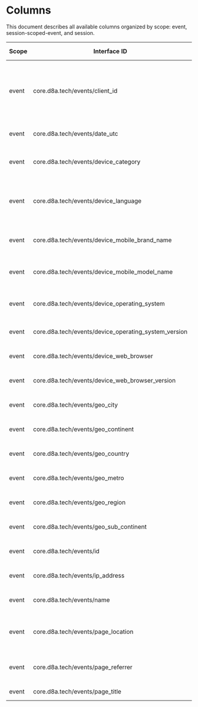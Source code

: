 # Columns

This document describes all available columns organized by scope: event, session-scoped-event, and session.

| Scope | Interface ID | Name | Display Name | Type | Description |
|-------|--------------|------|--------------|------|-------------|
| event | core.d8a.tech/events/client_id | client_id | Client ID | utf8 | The Client ID is a unique, randomly generated identifier assigned to each device-browser pair or app installation. It is stored client-side and sent with every event, enabling the analytics system to calculate the number of unique visitors. It is also used as one of the identifiers that merge events into a session. |
| event | core.d8a.tech/events/date_utc | date_utc | Event Date (UTC) | date32 | The date when the event occurred in the UTC timezone, formatted as YYYY-MM-DD. |
| event | core.d8a.tech/events/device_category | device_category | Device Category | utf8 | The type of device used to access the site, extracted from the User-Agent header or query parameters (e.g., 'smartphone', 'desktop', 'tablet', ...). |
| event | core.d8a.tech/events/device_language | device_language | Device Language | utf8 | The language setting of the user's device, extracted from the User-Agent header or device information, based on ISO 639 standard for languages and ISO 3166 for country codes (e.g., 'en-us', 'en-gb', 'de-de'). |
| event | core.d8a.tech/events/device_mobile_brand_name | device_mobile_brand_name | Device Brand (mobile) | utf8 | The brand name of the mobile device, populated only for mobile devices, extracted from User-Agent header (e.g., 'Apple', 'Samsung', 'Google').  |
| event | core.d8a.tech/events/device_mobile_model_name | device_mobile_model_name | Device Model (mobile) | utf8 | The model name of the mobile device, populated only for mobile devices, extracted from User-Agent header (e.g.,  'iPhone 13', 'Galaxy S21'). |
| event | core.d8a.tech/events/device_operating_system | device_operating_system | Operating System | utf8 | The operating system running on the user's device, extracted from the User-Agent header (e.g., 'iOS', 'Android', 'Windows', 'macOS', 'GNU/Linux'). |
| event | core.d8a.tech/events/device_operating_system_version | device_operating_system_version | Operating System Version | utf8 | The version of the operating system running on the user's device, extracted from the User-Agent header (e.g., '26.0.1', '18.7'). |
| event | core.d8a.tech/events/device_web_browser | device_web_browser | Web Browser | utf8 | The browser used to access the site, extracted from the User-Agent header (e.g., 'Chrome', 'Safari', 'Firefox', 'Mobile Safari'). |
| event | core.d8a.tech/events/device_web_browser_version | device_web_browser_version | Web Browser Version | utf8 | The version of the browser used to access the site, extracted from the User-Agent header (e.g., '141.0.0.0', '26.0.1'). |
| event | core.d8a.tech/events/geo_city | geo_city | City | utf8 | Stub column, always returns null, since your geolocation provider does not implement this column. |
| event | core.d8a.tech/events/geo_continent | geo_continent | Continent | utf8 | Stub column, always returns null, since your geolocation provider does not implement this column. |
| event | core.d8a.tech/events/geo_country | geo_country | Country | utf8 | Stub column, always returns null, since your geolocation provider does not implement this column. |
| event | core.d8a.tech/events/geo_metro | geo_metro | Metro Area | utf8 | Stub column, always returns null, since your geolocation provider does not implement this column. |
| event | core.d8a.tech/events/geo_region | geo_region | Region | utf8 | Stub column, always returns null, since your geolocation provider does not implement this column. |
| event | core.d8a.tech/events/geo_sub_continent | geo_sub_continent | Sub-Continent | utf8 | Stub column, always returns null, since your geolocation provider does not implement this column. |
| event | core.d8a.tech/events/id | id | Event ID | utf8 | A unique event identifier, generated server-side when the hit is received, used to deduplicate events. |
| event | core.d8a.tech/events/ip_address | ip_address | IP Address | utf8 | The IP address from which the tracking request originates, used as the source for geolocation data. |
| event | core.d8a.tech/events/name | name | Event Name | utf8 | The name of the event. This identifies the action the user performed (e.g., 'page_view', 'click', 'purchase', 'sign_up'). |
| event | core.d8a.tech/events/page_location | page_location | Page Location | utf8 | The complete URL of the page where the event occurred, including protocol, domain, path, and query parameters (e.g., 'https://www.example.com/products/shoes?color=red&size=10'). |
| event | core.d8a.tech/events/page_referrer | page_referrer | Page Referrer | utf8 | The URL of the page that referred the user to the current page, set to empty string for direct traffic or when referrer information is not available. |
| event | core.d8a.tech/events/page_title | page_title | Page Title | utf8 | The title of the page where the event occurred, as specified in the HTML <title> tag. |
| event | core.d8a.tech/events/platform | platform | Platform | utf8 | The platform from which the event was sent. Identifies whether the event originated from a website, mobile app, or another source (e.g., 'web', 'ios', or 'android'). |
| event | core.d8a.tech/events/property_id | property_id | Property ID | utf8 | The unique identifier for the property (website or app) that sent this event, used to distinguish between different tracked properties and route data to appropriate destinations. |
| event | core.d8a.tech/events/timestamp_utc | timestamp_utc | Event Timestamp (UTC) | timestamp[s, tz=UTC] | The precise UTC timestamp of when the event occurred, with second-level precision. This represents the time recorded when the hit is received by the server. |
| event | core.d8a.tech/events/tracking_protocol | tracking_protocol | Tracking Protocol | utf8 | The tracking protocol implementation used to send this event. Identifies which protocol parser processed the incoming hit (e.g., 'ga4_gtag', 'ga4_firebase'). |
| event | core.d8a.tech/events/user_id | user_id | User ID | utf8 | An optional, user-provided identifier for authenticated users. It is set by the tracking implementation when a user is logged in (and can be identified) and enables tracking across devices and sessions for the same user. |
| event | ga4.protocols.d8a.tech/event/ecommerce_tax_value | ecommerce_tax_value | Tax Value | float64 | The ecommerce tax value for the transaction. |
| event | ga4.protocols.d8a.tech/event/ga_session_id | ga_session_id | GA Session ID | utf8 | The Google Analytics 4 session identifier. A unique identifier for the current session, used by GA4 to group events into sessions. Extracted from the first-party cookie. Use only to compare numbers with GA4. For real session data calculated on the backend, use the session_id column.  |
| event | ga4.protocols.d8a.tech/event/ga_session_number | ga_session_number | GA Session Number | int64 | The Google Analytics 4 sequential count of sessions for this user. Increments with each new session (e.g., 1 for first session, 2 for second). Extracted from the first-party cookie.  |
| event | ga4.protocols.d8a.tech/event/page_load_hash | page_load_hash | Page Load Hash | timestamp[s, tz=UTC] | Timestamp when the page was loaded. Usually contains a millisecond-precision Unix timestamp. Used to correlate events from the same page load. For ga4_gtag tracking protocol, extracted from the _p parameter. |
| event | ga4.protocols.d8a.tech/event/params | params |  | list<item: struct<name: utf8, value_string: utf8, value_number: float64>, nullable> |  |
| event | ga4.protocols.d8a.tech/event/params_achievement_id | params_achievement_id | Achievement ID | utf8 | The ID of the achievement unlocked (e.g., 'A_12345', 'first_win'). |
| event | ga4.protocols.d8a.tech/event/params_ad_event_id | params_ad_event_id | Ad Event ID | utf8 | A unique identifier for an ad event (e.g., 'ad_click_001', 'impression_xyz'). |
| event | ga4.protocols.d8a.tech/event/params_ad_unit_code | params_ad_unit_code | Ad Unit Code | utf8 | The code or name of the ad unit where an ad is displayed (e.g., 'banner_top', 'sidebar_300x250'). |
| event | ga4.protocols.d8a.tech/event/params_app_version | params_app_version | App Version | utf8 | The version number of the application (e.g., '1.2.3', '2.0.1'). |
| event | ga4.protocols.d8a.tech/event/params_campaign | params_campaign | Campaign | utf8 | The campaign name associated with the traffic source (e.g., 'summer_sale', 'brand_awareness'). |
| event | ga4.protocols.d8a.tech/event/params_campaign_content | params_campaign_content | Campaign Content | utf8 | Used to differentiate ads or links within the same campaign (e.g., 'banner_blue', 'textlink_red'). |
| event | ga4.protocols.d8a.tech/event/params_campaign_id | params_campaign_id | Campaign ID | utf8 | The unique identifier for the campaign (e.g., 'camp_12345', 'Q1_2024_001'). |
| event | ga4.protocols.d8a.tech/event/params_campaign_medium | params_campaign_medium | Campaign Medium | utf8 | The medium of the campaign traffic (e.g., 'cpc', 'email', 'social'). |
| event | ga4.protocols.d8a.tech/event/params_campaign_source | params_campaign_source | Campaign Source | utf8 | The source of the campaign traffic (e.g., 'google', 'newsletter', 'facebook'). |
| event | ga4.protocols.d8a.tech/event/params_campaign_term | params_campaign_term | Campaign Term | utf8 | The paid search keywords for the campaign (e.g., 'running shoes', 'best laptop'). |
| event | ga4.protocols.d8a.tech/event/params_cancellation_reason | params_cancellation_reason | Cancellation Reason | utf8 | The reason a user canceled a subscription or service (e.g., 'too_expensive', 'not_using_enough'). |
| event | ga4.protocols.d8a.tech/event/params_character | params_character | Character | utf8 | The character selected or used by the player (e.g., 'warrior', 'Player 1'). |
| event | ga4.protocols.d8a.tech/event/params_content_description | params_content_description | Content Description | utf8 | A description of the content viewed or interacted with (e.g., 'product review', 'how-to guide'). |
| event | ga4.protocols.d8a.tech/event/params_content_group | params_content_group | Content Group | utf8 | A category grouping for content (e.g., 'blog', 'videos', 'products'). |
| event | ga4.protocols.d8a.tech/event/params_content_id | params_content_id | Content ID | utf8 | The unique identifier for a piece of content (e.g., 'article_001', 'video_xyz'). |
| event | ga4.protocols.d8a.tech/event/params_content_type | params_content_type | Content Type | utf8 | The type of content viewed or interacted with (e.g., 'article', 'video', 'product'). |
| event | ga4.protocols.d8a.tech/event/params_coupon | params_coupon | Coupon | utf8 | The coupon code applied to a transaction (e.g., 'SAVE20', 'FREESHIP'). |
| event | ga4.protocols.d8a.tech/event/params_creative_name | params_creative_name | Creative Name | utf8 | The name of the creative used in advertising (e.g., 'summer_banner_v2', 'product_showcase'). |
| event | ga4.protocols.d8a.tech/event/params_creative_slot | params_creative_slot | Creative Slot | utf8 | The position or slot where the creative was displayed (e.g., 'slot_1', 'homepage_hero'). |
| event | ga4.protocols.d8a.tech/event/params_currency | params_currency | Currency | utf8 | The currency code for monetary values (e.g., 'USD', 'EUR', 'GBP'). |
| event | ga4.protocols.d8a.tech/event/params_deferred_analytics_collection | params_deferred_analytics_collection | Deferred Analytics Collection | bool | Indicates if analytics collection was deferred. |
| event | ga4.protocols.d8a.tech/event/params_disqualified_lead_reason | params_disqualified_lead_reason | Disqualified Lead Reason | utf8 | The reason a lead was disqualified (e.g., 'out_of_territory', 'invalid_contact'). |
| event | ga4.protocols.d8a.tech/event/params_engagement_time_ms | params_engagement_time_ms | Engagement Time (ms) | int64 | The time in milliseconds a user was engaged with the app or page. |
| event | ga4.protocols.d8a.tech/event/params_exposure_time | params_exposure_time | Exposure Time | int64 | The time a promotion or element was visible to the user. |
| event | ga4.protocols.d8a.tech/event/params_fatal | params_fatal | Fatal | bool | Indicates if an error or exception was fatal. |
| event | ga4.protocols.d8a.tech/event/params_file_extension | params_file_extension | File Extension | utf8 | The extension of a downloaded or interacted file (e.g., 'pdf', 'jpg', 'xlsx'). |
| event | ga4.protocols.d8a.tech/event/params_file_name | params_file_name | File Name | utf8 | The name of a downloaded or interacted file (e.g., 'whitepaper.pdf', 'product_catalog.xlsx'). |
| event | ga4.protocols.d8a.tech/event/params_firebase_error | params_firebase_error | Firebase Error | utf8 | The type or code of a Firebase error (e.g., 'auth_failed', 'network_timeout'). |
| event | ga4.protocols.d8a.tech/event/params_firebase_error_value | params_firebase_error_value | Firebase Error Value | utf8 | The specific value or message of a Firebase error (e.g., 'invalid_credentials', 'connection_lost'). |
| event | ga4.protocols.d8a.tech/event/params_firebase_previous_class | params_firebase_previous_class | Firebase Previous Class | utf8 | The class name of the previous screen in the app (e.g., 'MainActivity', 'ProfileActivity'). |
| event | ga4.protocols.d8a.tech/event/params_firebase_previous_id | params_firebase_previous_id | Firebase Previous ID | utf8 | The identifier of the previous screen in the app (e.g., 'screen_home', 'screen_profile'). |
| event | ga4.protocols.d8a.tech/event/params_firebase_previous_screen | params_firebase_previous_screen | Firebase Previous Screen | utf8 | The name of the previous screen viewed in the app (e.g., 'Home', 'Product Detail'). |
| event | ga4.protocols.d8a.tech/event/params_firebase_screen | params_firebase_screen | Firebase Screen | utf8 | The name of the current screen viewed in the app (e.g., 'Home', 'Checkout'). |
| event | ga4.protocols.d8a.tech/event/params_firebase_screen_class | params_firebase_screen_class | Firebase Screen Class | utf8 | The class name of the current screen in the app (e.g., 'MainActivity', 'CheckoutActivity'). |
| event | ga4.protocols.d8a.tech/event/params_firebase_screen_id | params_firebase_screen_id | Firebase Screen ID | utf8 | The identifier of the current screen in the app (e.g., 'screen_home', 'screen_checkout'). |
| event | ga4.protocols.d8a.tech/event/params_form_destination | params_form_destination | Form Destination | utf8 | The destination URL or page after form submission (e.g., '/thank-you', '/confirmation'). |
| event | ga4.protocols.d8a.tech/event/params_form_id | params_form_id | Form ID | utf8 | The unique identifier of the form (e.g., 'contact_form_01', 'newsletter_signup'). |
| event | ga4.protocols.d8a.tech/event/params_form_name | params_form_name | Form Name | utf8 | The name of the form (e.g., 'Contact Us', 'Newsletter Subscription'). |
| event | ga4.protocols.d8a.tech/event/params_form_submit_text | params_form_submit_text | Form Submit Text | utf8 | The text on the form submit button (e.g., 'Submit', 'Send Message', 'Subscribe'). |
| event | ga4.protocols.d8a.tech/event/params_free_trial | params_free_trial | Free Trial | bool | Indicates if a subscription or in app purchase includes a free trial. |
| event | ga4.protocols.d8a.tech/event/params_ga_session_id | params_ga_session_id | GA Session ID | utf8 | The Google Analytics 4 session identifier. A unique identifier for the current session, used to group events into sessions. Extracted from the first-party cookie. Use only to compare numbers with GA4. For real session data calculated on the backend, use the session_id column. |
| event | ga4.protocols.d8a.tech/event/params_ga_session_number | params_ga_session_number | GA Session Number | int64 | The Google Analytics 4 sequential count of sessions for this user. Increments with each new session (e.g., 1 for first session, 2 for second). Extracted from the first-party cookie. |
| event | ga4.protocols.d8a.tech/event/params_group_id | params_group_id | Group ID | utf8 | The identifier for a group or cohort (e.g., 'group_a', 'beta_testers'). |
| event | ga4.protocols.d8a.tech/event/params_ignore_referrer | params_ignore_referrer | Ignore Referrer | bool | Indicates whether to ignore the referrer information. |
| event | ga4.protocols.d8a.tech/event/params_introductory_price | params_introductory_price | Introductory Price | float64 | The introductory or promotional price for a product or subscription. |
| event | ga4.protocols.d8a.tech/event/params_item_list_id | params_item_list_id | Item List ID | utf8 | The identifier for a list of items (e.g., 'related_products', 'search_results'). |
| event | ga4.protocols.d8a.tech/event/params_item_list_name | params_item_list_name | Item List Name | utf8 | The name of a list of items (e.g., 'Related Products', 'Search Results'). |
| event | ga4.protocols.d8a.tech/event/params_item_name | params_item_name | Item Name | utf8 | The name of an item or product (e.g., 'Blue Running Shoes', 'Wireless Headphones'). |
| event | ga4.protocols.d8a.tech/event/params_label | params_label | Label | utf8 | A custom label for categorization or tracking (e.g., 'promo_click', 'special_offer'). |
| event | ga4.protocols.d8a.tech/event/params_language | params_language | Language | utf8 | The language code of the content or interface (e.g., 'en', 'es', 'fr'). |
| event | ga4.protocols.d8a.tech/event/params_lead_source | params_lead_source | Lead Source | utf8 | The source from which a lead originated (e.g., 'website_form', 'trade_show', 'referral'). |
| event | ga4.protocols.d8a.tech/event/params_lead_status | params_lead_status | Lead Status | utf8 | The status of a lead in the sales process (e.g., 'qualified', 'contacted', 'converted'). |
| event | ga4.protocols.d8a.tech/event/params_level | params_level | Level | int64 | The level number in a game or progression system. |
| event | ga4.protocols.d8a.tech/event/params_level_name | params_level_name | Level Name | utf8 | The name of a level in a game or progression system (e.g., 'Tutorial Island', 'Boss Battle 3'). |
| event | ga4.protocols.d8a.tech/event/params_link_classes | params_link_classes | Link Classes | utf8 | The CSS classes of a clicked link (e.g., 'btn btn-primary', 'nav-link'). |
| event | ga4.protocols.d8a.tech/event/params_link_domain | params_link_domain | Link Domain | utf8 | The domain of a clicked link (e.g., 'example.com', 'partner-site.org'). |
| event | ga4.protocols.d8a.tech/event/params_link_id | params_link_id | Link ID | utf8 | The ID attribute of a clicked link (e.g., 'cta_button', 'footer_link_1'). |
| event | ga4.protocols.d8a.tech/event/params_link_text | params_link_text | Link Text | utf8 | The visible text of a clicked link (e.g., 'Learn More', 'Download Now'). |
| event | ga4.protocols.d8a.tech/event/params_link_url | params_link_url | Link URL | utf8 | The full URL of a clicked link (e.g., 'https://example.com/page'). |
| event | ga4.protocols.d8a.tech/event/params_message_device_time | params_message_device_time | Message Device Time | int64 | The device time when a message was sent or received. |
| event | ga4.protocols.d8a.tech/event/params_message_id | params_message_id | Message ID | utf8 | The unique identifier for a message (e.g., 'msg_12345', 'notification_abc'). |
| event | ga4.protocols.d8a.tech/event/params_message_name | params_message_name | Message Name | utf8 | The name or title of a message or notification (e.g., 'Welcome Email', 'Promotion Alert'). |
| event | ga4.protocols.d8a.tech/event/params_message_time | params_message_time | Message Time | int64 | The server time when a message was sent or received. |
| event | ga4.protocols.d8a.tech/event/params_message_type | params_message_type | Message Type | utf8 | The type of message sent or received (e.g., 'notification', 'in-app_message', 'email'). |
| event | ga4.protocols.d8a.tech/event/params_method | params_method | Method | utf8 | The method used for an action like signup, login or share events (e.g., 'Google', 'Facebook', 'Email'). |
| event | ga4.protocols.d8a.tech/event/params_outbound | params_outbound | Outbound | bool | Indicates if a link click is outbound. |
| event | ga4.protocols.d8a.tech/event/params_payment_type | params_payment_type | Payment Type | utf8 | The payment method used for a transaction (e.g., 'credit_card', 'paypal', 'apple_pay'). |
| event | ga4.protocols.d8a.tech/event/params_percent_scrolled | params_percent_scrolled | Percent Scrolled | int64 | The percentage of a page scrolled by the user. |
| event | ga4.protocols.d8a.tech/event/params_previous_app_version | params_previous_app_version | Previous App Version | utf8 | The previous version of the app before an update (e.g., '1.1.0', '2.3.5'). |
| event | ga4.protocols.d8a.tech/event/params_previous_first_open_count | params_previous_first_open_count | Previous First Open Count | int64 | The count of first opens before the current session. |
| event | ga4.protocols.d8a.tech/event/params_previous_gmp_app_id | params_previous_gmp_app_id | Previous GMP App ID | utf8 | The previous Google Mobile Platform app identifier (e.g., 'app_id_123', 'old_app_456'). |
| event | ga4.protocols.d8a.tech/event/params_previous_os_version | params_previous_os_version | Previous OS Version | utf8 | The previous operating system version before an update (e.g., 'iOS 14.0', 'Android 10'). |
| event | ga4.protocols.d8a.tech/event/params_price | params_price | Price | float64 | The price of an item or product. |
| event | ga4.protocols.d8a.tech/event/params_product_id | params_product_id | Product ID | utf8 | The unique identifier for a product (e.g., 'SKU12345', 'prod_abc'). |
| event | ga4.protocols.d8a.tech/event/params_promotion_id | params_promotion_id | Promotion ID | utf8 | The unique identifier for a promotion (e.g., 'promo_001', 'summer_sale_2024'). |
| event | ga4.protocols.d8a.tech/event/params_promotion_name | params_promotion_name | Promotion Name | utf8 | The name of a promotion (e.g., 'Summer Sale', 'BOGO Deal'). |
| event | ga4.protocols.d8a.tech/event/params_quantity | params_quantity | Quantity | float64 | The quantity of items in a transaction or action. |
| event | ga4.protocols.d8a.tech/event/params_renewal_count | params_renewal_count | Renewal Count | int64 | The number of times a subscription has been renewed. |
| event | ga4.protocols.d8a.tech/event/params_reset_analytics_cause | params_reset_analytics_cause | Reset Analytics Cause | utf8 | The reason analytics data was reset (e.g., 'user_request', 'app_reinstall'). |
| event | ga4.protocols.d8a.tech/event/params_reward_type | params_reward_type | Reward Type | utf8 | The type of reward earned (e.g., 'coins', 'badge', 'power_up'). |
| event | ga4.protocols.d8a.tech/event/params_reward_value | params_reward_value | Reward Value | float64 | The value or amount of the reward earned. |
| event | ga4.protocols.d8a.tech/event/params_score | params_score | Score | int64 | The score achieved in a game or activity. |
| event | ga4.protocols.d8a.tech/event/params_screen_resolution | params_screen_resolution | Screen Resolution | utf8 | The screen resolution of the user's device (e.g., '1920x1080', '375x667'). |
| event | ga4.protocols.d8a.tech/event/params_search_term | params_search_term | Search Term | utf8 | The search query entered by the user (e.g., 'running shoes', 'best laptop 2024'). |
| event | ga4.protocols.d8a.tech/event/params_shipping | params_shipping | Shipping | float64 | The shipping cost for a transaction. |
| event | ga4.protocols.d8a.tech/event/params_shipping_tier | params_shipping_tier | Shipping Tier | utf8 | The shipping tier or method selected (e.g., 'standard', 'express', 'overnight'). |
| event | ga4.protocols.d8a.tech/event/params_subscription | params_subscription | Subscription | bool | Indicates if a purchase is a subscription. |
| event | ga4.protocols.d8a.tech/event/params_success | params_success | Success | bool | Indicates if an action was successful. |
| event | ga4.protocols.d8a.tech/event/params_system_app | params_system_app | System App | bool | Indicates if an app is a system app. |
| event | ga4.protocols.d8a.tech/event/params_system_app_update | params_system_app_update | System App Update | bool | Indicates if a system app was updated. |
| event | ga4.protocols.d8a.tech/event/params_tax | params_tax | Tax | float64 | The tax amount for a transaction. |
| event | ga4.protocols.d8a.tech/event/params_topic | params_topic | Topic | utf8 | The topic or category of content (e.g., 'technology', 'sports', 'finance'). |
| event | ga4.protocols.d8a.tech/event/params_transaction_id | params_transaction_id | Transaction ID | utf8 | The unique identifier for a transaction (e.g., 'T12345', 'order_abc123'). |
| event | ga4.protocols.d8a.tech/event/params_unconvert_lead_reason | params_unconvert_lead_reason | Unconvert Lead Reason | utf8 | The reason a lead was unconverted or lost (e.g., 'no_response', 'chose_competitor'). |
| event | ga4.protocols.d8a.tech/event/params_updated_with_analytics | params_updated_with_analytics | Updated with Analytics | bool | Indicates if analytics was updated. |
| event | ga4.protocols.d8a.tech/event/params_value | params_value | Value | float64 | The monetary value associated with an event. |
| event | ga4.protocols.d8a.tech/event/params_video_current_time | params_video_current_time | Video Current Time | int64 | The current playback time of a video in seconds. |
| event | ga4.protocols.d8a.tech/event/params_video_duration | params_video_duration | Video Duration | int64 | The total duration of a video in seconds. |
| event | ga4.protocols.d8a.tech/event/params_video_percent | params_video_percent | Video Percent | int64 | The percentage of a video watched. |
| event | ga4.protocols.d8a.tech/event/params_video_provider | params_video_provider | Video Provider | utf8 | The provider or platform hosting the video (e.g., 'youtube', 'vimeo', 'self-hosted'). |
| event | ga4.protocols.d8a.tech/event/params_video_title | params_video_title | Video Title | utf8 | The title of the video (e.g., 'Product Demo', 'How-To Tutorial'). |
| event | ga4.protocols.d8a.tech/event/params_video_url | params_video_url | Video URL | utf8 | The URL of the video (e.g., 'https://youtube.com/watch?v=abc'). |
| event | ga4.protocols.d8a.tech/event/params_virtual_currency_name | params_virtual_currency_name | Virtual Currency Name | utf8 | The name of the virtual currency used (e.g., 'coins', 'gems', 'credits'). |
| event | ga4.protocols.d8a.tech/event/params_visible | params_visible | Visible | bool | Indicates if an element was visible to the user. |
| event | ga4.protocols.d8a.tech/event/privacy_ads_storage | privacy_ads_storage | Privacy Ads Storage | bool | Indicates whether the user has consented to advertising. Extracted from the Google Consent Settings (gcs) parameter. |
| event | ga4.protocols.d8a.tech/event/privacy_analytics_storage | privacy_analytics_storage | Privacy Analytics Storage | bool | Indicates whether the user has consented to analytics. Extracted from the Google Consent Settings (gcs) parameter.  |
| event | ga4.protocols.d8a.tech/events/params_aclid | params_aclid | Apple aclid (Param) | utf8 | The Apple Search Ads campaign ID for attribution (e.g., 'aclid_12345'). |
| event | ga4.protocols.d8a.tech/events/params_anid | params_anid | Android anid (Param) | utf8 | The Android Advertising ID for attribution (e.g., 'anid_abc123'). |
| event | ga4.protocols.d8a.tech/events/params_dclid | params_dclid | Google dclid (Param) | utf8 | The DoubleClick Click Identifier for attribution (e.g., 'dclid_xyz789'). |
| event | ga4.protocols.d8a.tech/events/params_gclid | params_gclid | Google gclid (Param) | utf8 | The Google Click Identifier for attribution from Google Ads (e.g., 'gclid_abc123def'). |
| event | ga4.protocols.d8a.tech/events/params_srsltid | params_srsltid | Google srsltid (Param) | utf8 | The Shopping Ads result ID for attribution (e.g., 'srsltid_12345'). |
| event | core.d8a.tech/events/click_id_dclid | click_id_dclid | Google dclid | utf8 | Google Click ID from Google Display & Video 360 campaigns, extracted from the 'dclid' parameter in the page URL, used for tracking display ad clicks and conversions. |
| event | core.d8a.tech/events/click_id_gbraid | click_id_gbraid | Google gbraid | utf8 | Google Click ID for iOS app-to-web conversions, extracted from the 'gbraid' parameter in the page URL, used for privacy-preserving attribution from iOS apps. |
| event | core.d8a.tech/events/click_id_gclid | click_id_gclid | Google gclid | utf8 | Google Click ID from Google Ads campaigns, extracted from the 'gclid' parameter in the page URL, used for tracking ad clicks and linking conversions to Google Ads. |
| event | core.d8a.tech/events/click_id_msclkid | click_id_msclkid | Microsoft msclkid | utf8 | Microsoft Click ID from Microsoft Advertising campaigns, extracted from the 'msclkid' parameter in the page URL, used for tracking Bing/Microsoft ad clicks and conversions. |
| event | core.d8a.tech/events/click_id_srsltid | click_id_srsltid | Google srsltid | utf8 | Google Shopping Result Click ID, extracted from the 'srsltid' parameter in the page URL, used for tracking clicks from Google Shopping results. |
| event | core.d8a.tech/events/click_id_wbraid | click_id_wbraid | Google wbraid | utf8 | Google Click ID for iOS web-to-app conversions, extracted from the 'wbraid' parameter in the page URL, used for privacy-preserving attribution to iOS apps. |
| event | core.d8a.tech/events/page_hostname | page_hostname | Page Hostname | utf8 | The hostname of the page where the event occurred, as specified in the URL (e.g., 'www.example.com', 'shop.example.com'). |
| event | core.d8a.tech/events/page_path | page_path | Page Path | utf8 | The path of the page where the event occurred, as specified in the URL (e.g., '/products/shoes', '/blog/article-name'). |
| event | core.d8a.tech/events/utm_campaign | utm_campaign | UTM Campaign | utf8 | The campaign name from the 'utm_campaign' URL parameter, used to identify specific marketing campaigns (e.g., 'summer_sale', 'product_launch_2024'). |
| event | core.d8a.tech/events/utm_content | utm_content | UTM Content | utf8 | The content identifier from the 'utm_content' URL parameter, used to differentiate similar content or links within the same campaign (e.g., 'banner_top', 'button_cta'). |
| event | core.d8a.tech/events/utm_creative_format | utm_creative_format | UTM Creative Format | utf8 | The creative format from the 'utm_creative_format' URL parameter, identifies the format of the creative asset. |
| event | core.d8a.tech/events/utm_id | utm_id | UTM ID | utf8 | The campaign ID from the 'utm_id' URL parameter, used to identify a specific campaign with a unique identifier for integration with advertising platforms. |
| event | core.d8a.tech/events/utm_marketing_tactic | utm_marketing_tactic | UTM Marketing Tactic | utf8 | The marketing tactic from the 'utm_marketing_tactic' URL parameter, describes the targeting criteria (e.g., 'remarketing', 'prospecting'). |
| event | core.d8a.tech/events/utm_medium | utm_medium | UTM Medium | utf8 | The traffic medium from the 'utm_medium' URL parameter, identifies the marketing medium (e.g., 'cpc', 'email', 'social', 'organic'). |
| event | core.d8a.tech/events/utm_source | utm_source | UTM Source | utf8 | The traffic source from the 'utm_source' URL parameter, identifies where the traffic originated (e.g., 'google', 'facebook', 'newsletter'). |
| event | core.d8a.tech/events/utm_source_platform | utm_source_platform | UTM Source Platform | utf8 | The source platform from the 'utm_source_platform' URL parameter, identifies the platform of the traffic source (e.g., 'Google Ads', 'Display & Video 360', 'Meta Ads'). |
| event | core.d8a.tech/events/utm_term | utm_term | UTM Term | utf8 | The search term from the 'utm_term' URL parameter, used primarily for paid search campaigns to identify the keywords that triggered the ad. |
| event | ga4.protocols.d8a.tech/event/gtm_debug | gtm_debug | GTM Debug | utf8 | The Tag Manager debug mode identifier, present when the Tag Manager is running in debug/preview mode for testing. |
| event | ga4.protocols.d8a.tech/event/ecommerce_tax_value_in_usd | ecommerce_tax_value_in_usd | Tax Value (USD) | float64 | The ecommerce tax value converted to USD, calculated from ecommerce_tax_value using the currency converter. |
| event | ga4.protocols.d8a.tech/event/items | ecommerce_items | Ecommerce Items | list<item: struct<item_id: utf8, item_name: utf8, affiliation: utf8, coupon: utf8, discount: float64, index: float64, item_brand: utf8, item_category: utf8, item_category2: utf8, item_category3: utf8, item_category4: utf8, item_category5: utf8, item_list_id: utf8, item_list_name: utf8, item_variant: utf8, location_id: utf8, price: float64, price_in_usd: float64, quantity: float64, item_refund: float64, item_refund_in_usd: float64, item_revenue: float64, item_revenue_in_usd: float64, promotion_id: utf8, promotion_name: utf8, creative_name: utf8, creative_slot: utf8>, nullable> | An array of ecommerce items associated with the event. Each item contains detailed product information including: item_id, item_name, affiliation, coupon, discount, index, item_brand, item_category (1-5 levels), item_list_id, item_list_name, item_variant, location_id, price, price_in_usd, quantity, item_refund, item_refund_in_usd, item_revenue, item_revenue_in_usd, promotion_id, promotion_name, creative_name, and creative_slot. Used in ecommerce events like purchase, add_to_cart, view_item, etc. |
| event | ga4.protocols.d8a.tech/event/ecommerce_shipping_value | ecommerce_shipping_value | Ecommerce Shipping Value | float64 | The shipping cost associated with the transaction, extracted from the params_shipping parameter, with zero as default if not present. |
| event | ga4.protocols.d8a.tech/event/ecommerce_items_total_quantity | ecommerce_items_total_quantity | Ecommerce Items Total Quantity | int64 | Total quantity of all items in the event, calculated by summing the quantity field across all items. Represents the total number of product units in the transaction. |
| event | ga4.protocols.d8a.tech/event/ecommerce_purchase_revenue | ecommerce_purchase_revenue | Ecommerce Purchase Revenue | float64 | The total purchase revenue calculated by summing item_revenue across all items in the event. Zero for refund events. Represents the total transaction value from purchased items. |
| event | ga4.protocols.d8a.tech/event/ecommerce_refund_value | ecommerce_refund_value | Ecommerce Refund Value | float64 | The total refund value calculated by summing item_refund across all items in the event. Only populated for refund events, zero otherwise. Represents the total value refunded. |
| event | ga4.protocols.d8a.tech/event/ecommerce_unique_items | ecommerce_unique_items | Ecommerce Unique Items | int64 | The count of unique items in the event, determined by distinct item_id or item_name values. Useful for understanding product variety in transactions. |
| event | ga4.protocols.d8a.tech/event/ecommerce_shipping_value_in_usd | ecommerce_shipping_value_in_usd | Ecommerce Shipping Value (USD) | float64 | The total shipping cost converted to USD, calculated from ecommerce_shipping_value using the currency converter. |
| event | ga4.protocols.d8a.tech/event/ecommerce_purchase_revenue_in_usd | ecommerce_purchase_revenue_in_usd | Ecommerce Purchase Revenue (USD) | float64 | The total purchase revenue converted to USD, calculated from ecommerce_purchase_revenue using the currency converter. |
| event | ga4.protocols.d8a.tech/event/ecommerce_refund_value_in_usd | ecommerce_refund_value_in_usd | Ecommerce Refund Value (USD) | float64 | The total refund value converted to USD, calculated from ecommerce_refund_value using the currency converter. |
| session-scoped-event | core.d8a.tech/events/session_hit_number | session_hit_number | Session Hit Number | int64 | The sequential number of this event within its session, starting from 0. This is the index position of the event in the chronological sequence of all events in the same session. |
| session-scoped-event | core.d8a.tech/events/session_is_entry | session_is_entry | Session Is Entry Event | bool | A boolean flag indicating whether this event is the first event (entry point) of the session. True for the first event in the session, false for all subsequent events. |
| session-scoped-event | core.d8a.tech/events/session_page_number | session_page_number | Session Page Number | int64 | The sequential page number within the session, starting from 0. Increments when the page location changes. Tracks which page view in the session this event occurred on. |
| session | core.d8a.tech/sessions/first_event_time | session_first_event_time | Session First Event Time | timestamp[s, tz=UTC] | The timestamp of the first event in the session. Marks the beginning of the user's session and is used as the baseline for calculating session duration. |
| session | core.d8a.tech/sessions/last_event_time | session_last_event_time | Session Last Event Time | timestamp[s, tz=UTC] | The timestamp of the last event in the session. Marks the end of the user's session and is used along with first_event_time to calculate session duration. |
| session | core.d8a.tech/sessions/total_events | session_total_events | Session Total Events | int64 | The total number of events that occurred during this session. Includes all event types (page views, clicks, custom events, etc.). |
| session | ga4.protocols.d8a.tech/session/is_engaged | session_is_engaged | Session Is Engaged | int64 | Session engagement indicator. Typically set to 1 for engaged sessions (sessions with meaningful user interaction). |
| session | core.d8a.tech/sessions/id | session_id | Session ID | utf8 | A unique identifier for the session, derived from the first event's ID in the session, used to group all events that belong to the same user session. |
| session | core.d8a.tech/sessions/duration | session_duration | Session Duration | int64 | The duration of the session in seconds, calculated as the difference between the last event time and the first event time. Zero for single-event sessions. |

